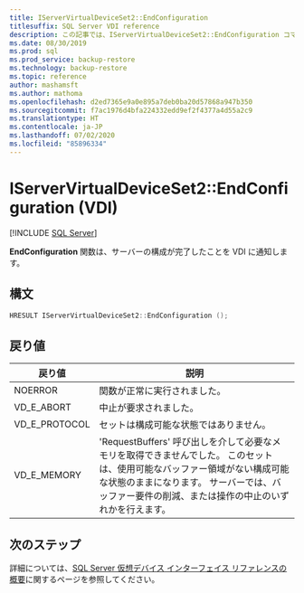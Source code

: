 ```yaml
---
title: IServerVirtualDeviceSet2::EndConfiguration
titlesuffix: SQL Server VDI reference
description: この記事では、IServerVirtualDeviceSet2::EndConfiguration コマンドのリファレンスを提供します。
ms.date: 08/30/2019
ms.prod: sql
ms.prod_service: backup-restore
ms.technology: backup-restore
ms.topic: reference
author: mashamsft
ms.author: mathoma
ms.openlocfilehash: d2ed7365e9a0e895a7deb0ba20d57868a947b350
ms.sourcegitcommit: f7ac1976d4bfa224332edd9ef2f4377a4d55a2c9
ms.translationtype: HT
ms.contentlocale: ja-JP
ms.lasthandoff: 07/02/2020
ms.locfileid: "85896334"
---
```

# <a name="iservervirtualdeviceset2endconfiguration-vdi"></a>IServerVirtualDeviceSet2::EndConfiguration (VDI)

[!INCLUDE [SQL Server](../../../includes/applies-to-version/sqlserver.md)]

**EndConfiguration** 関数は、サーバーの構成が完了したことを VDI に通知します。

## <a name="syntax"></a>構文

```c
HRESULT IServerVirtualDeviceSet2::EndConfiguration ();
```

## <a name="return-value"></a>戻り値

|戻り値 | 説明 |
|---|---|
| NOERROR | 関数が正常に実行されました。 |
| VD_E_ABORT | 中止が要求されました。 |
| VD_E_PROTOCOL | セットは構成可能な状態ではありません。 |
| VD_E_MEMORY | 'RequestBuffers' 呼び出しを介して必要なメモリを取得できませんでした。 このセットは、使用可能なバッファー領域がない構成可能な状態のままになります。 サーバーでは、バッファー要件の削減、または操作の中止のいずれかを行えます。 |

## <a name="next-steps"></a>次のステップ

詳細については、[SQL Server 仮想デバイス インターフェイス リファレンスの概要](reference-virtual-device-interface.md)に関するページを参照してください。